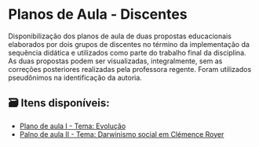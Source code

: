 # Planos de Aula - Discentes

Disponibilização dos planos de aula de duas propostas educacionais elaborados por dois  grupos de discentes no término da implementação da sequência didática e utilizados como parte do trabalho final da disciplina. As duas propostas podem ser visualizadas, integralmente, sem as correções posteriores realizadas pela professora regente. Foram utilizados pseudônimos na identificação da autoria.

## 🗃️ Itens disponíveis:

- [Plano de aula I - Tema: Evolução](plano1.md)
- [Palno de aula II - Tema: Darwinismo social em Clémence Royer](plano2.md)